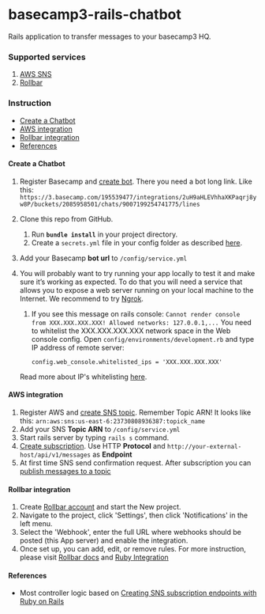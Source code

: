 # basecamp3-rails-chatbot

Rails application to transfer messages to your basecamp3 HQ.
 
### Supported services
1. [AWS SNS](https://aws.amazon.com/sns/)
1. [Rollbar](https://rollbar.com)

### Instruction

* [Create a Chatbot](#create-chatbot )
* [AWS integration](#aws-integration)
* [Rollbar integration](#rollbar-integration)
* [References](#references)

#### Create a Chatbot 

1. Register Basecamp and [create bot](https://m.signalvnoise.com/new-in-basecamp-3-chatbots-8526618c0c7d#.kabo3hgs1). There
you need a bot long link. Like this: 
    `https://3.basecamp.com/195539477/integrations/2uH9aHLEVhhaXKPaqrj8yw8P/buckets/2085958501/chats/9007199254741775/lines`
2. Clone this repo from GitHub.
    1. Run __`bundle install`__ in your project directory.
    2. Create a ```secrets.yml``` file in your config folder as described [here](http://guides.rubyonrails.org/upgrading_ruby_on_rails.html#config-secrets-yml).
3. Add your Basecamp __bot url__ to `/config/service.yml`
4. You will probably want to try running your app locally to test it and make sure it’s working as expected. To do that you will need a service that allows you to expose a web server running on your local machine to the Internet. We recommend to try [Ngrok](http://ngrok.com).
    1. If you see this message on rails console:
        ``Cannot render console from XXX.XXX.XXX.XXX! Allowed networks: 127.0.0.1,...``
        You need to whitelist the XXX.XXX.XXX.XXX network space in the Web console config.
        Open ``config/environments/development.rb`` and type IP address of remote server:

        ``` config.web_console.whitelisted_ips = 'XXX.XXX.XXX.XXX' ```

    Read more about IP's whitelisting [here](https://github.com/rails/web-console#configweb_consolewhitelisted_ips).

#### AWS integration

1. Register AWS and [create SNS topic](http://docs.aws.amazon.com/sns/latest/dg/CreateTopic.html). Remember Topic ARN! It looks like this:
    `arn:aws:sns:us-east-6:23730808936387:topick_name`
2. Add your SNS __Topic ARN__ to  `/config/service.yml`
3. Start  rails server by typing `rails s` command.
4. [Create subscription](http://docs.aws.amazon.com/sns/latest/dg/SubscribeTopic.html). Use HTTP **Protocol** and  `http://your-external-host/api/v1/messages` as __Endpoint__
8. At first time SNS send confirmation request. After subscription you can 
[publish messages to a topic](http://docs.aws.amazon.com/sns/latest/dg/PublishTopic.html)

#### Rollbar integration

1. Create [Rollbar account](https://rollbar.com) and start the New project.
2. Navigate to the project, click 'Settings', then click 'Notifications' in the left menu.
3. Select the 'Webhook', enter the full URL where webhooks should be posted (this App server) and enable the integration. 
4. Once set up, you can add, edit, or remove rules. For more instruction, please visit [Rollbar docs](https://rollbar.com/docs/webhooks) and [Ruby Integration](https://rollbar.com/docs/notifier/rollbar-gem)

#### References

* Most controller logic based on [Creating SNS subscription endpoints with Ruby on Rails](http://blog.eng.xogrp.com/post/79166302844/creating-sns-subscription-endpoints-with-ruby-on#disqus_thread)